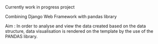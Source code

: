 Currently work in progress project


Combining Django Web Framework with pandas library


Aim : In order to analyse and view the data created based on the data structure, data visualisation is rendered on the template by the use of the PANDAS library. 


